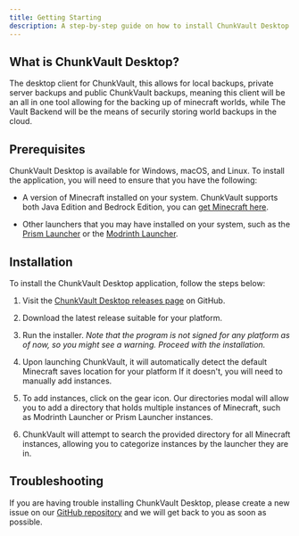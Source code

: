 ```yaml
---
title: Getting Starting
description: A step-by-step guide on how to install ChunkVault Desktop.
---
```


## What is ChunkVault Desktop?

The desktop client for ChunkVault, this allows for local backups, private server backups and public ChunkVault backups, meaning this client will be an all in one tool allowing for the backing up of minecraft worlds, while The Vault Backend will be the means of securily storing world backups in the cloud.

## Prerequisites

ChunkVault Desktop is available for Windows, macOS, and Linux. To install the application, you will need to ensure that you have the following:

- A version of Minecraft installed on your system. ChunkVault supports both Java Edition and Bedrock Edition, you can [get Minecraft here](https://www.minecraft.net/en-us/store/minecraft-java-bedrock-edition-pc).

- Other launchers that you may have installed on your system, such as the [Prism Launcher](https://prism.launcher.gg/) or the [Modrinth Launcher](https://modrinth.com/launcher).

## Installation

To install the ChunkVault Desktop application, follow the steps below:

1. Visit the [ChunkVault Desktop releases page](https://github.com/Valink-Solutions/teller/releases) on GitHub.

2. Download the latest release suitable for your platform.

3. Run the installer. *Note that the program is not signed for any platform as of now, so you might see a warning. Proceed with the installation.*

4. Upon launching ChunkVault, it will automatically detect the default Minecraft saves location for your platform If it doesn't, you will need to manually add instances.

5. To add instances, click on the gear icon. Our directories modal will allow you to add a directory that holds multiple instances of Minecraft, such as Modrinth Launcher or Prism Launcher instances.

6. ChunkVault will attempt to search the provided directory for all Minecraft instances, allowing you to categorize instances by the launcher they are in.


## Troubleshooting

If you are having trouble installing ChunkVault Desktop, please create a new issue on our [GitHub repository](https://github.com/Valink-Solutions/teller/issues/new/choose) and we will get back to you as soon as possible.
